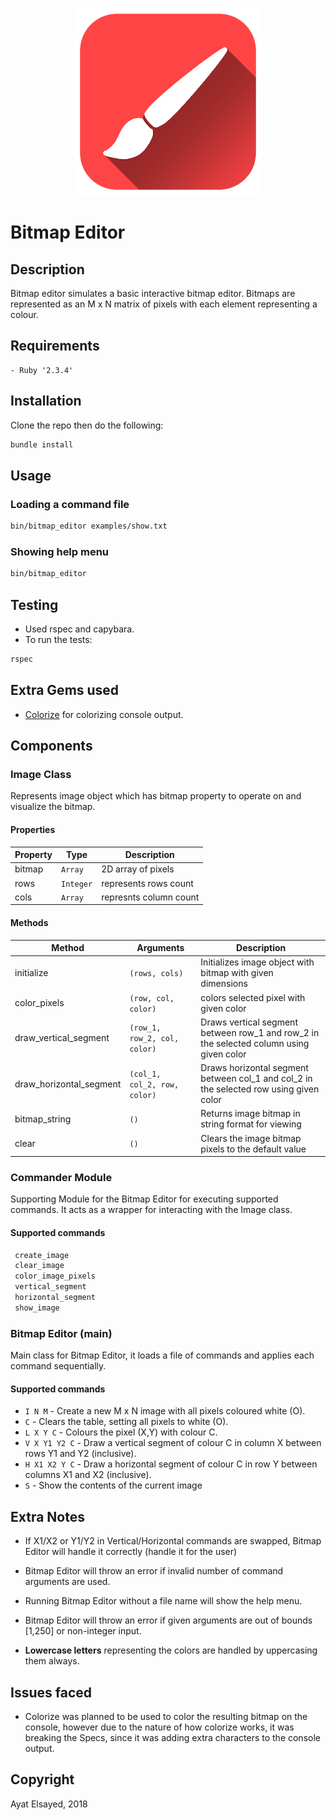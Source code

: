 <p align="center">
  <img src="bitmaplogo.png">
</p>

# Bitmap Editor

## Description 

Bitmap editor simulates a basic interactive bitmap editor. Bitmaps
are represented as an M x N matrix of pixels with each element representing a colour.

## Requirements
```
- Ruby '2.3.4'
```

## Installation
Clone the repo then do the following:
```sh
bundle install
```

## Usage

### Loading a command file
```sh
bin/bitmap_editor examples/show.txt
```

### Showing help menu
```sh
bin/bitmap_editor
```



## Testing
- Used rspec and capybara.
- To run the tests:
```sh
rspec
```

## Extra Gems used

- [Colorize](https://github.com/fazibear/colorize) for colorizing console output.


## Components

### Image Class

Represents image object which has bitmap property to operate on and visualize the bitmap.

#### Properties


| Property | Type | Description |
| --- | --- | --- |
| bitmap | <code>Array</code> | 2D array of pixels |
| rows | <code>Integer</code> | represents rows count |
| cols | <code>Array</code> | represnts column count |

#### Methods


| Method | Arguments | Description |
| --- | --- | --- |
| initialize | <code>(rows, cols)</code> | Initializes image object with bitmap with given dimensions |
| color_pixels | <code>(row, col, color)</code> | colors selected pixel with given color |
| draw_vertical_segment | <code>(row_1, row_2, col, color)</code> | Draws vertical segment between row_1 and row_2 in the selected column using given color |
| draw_horizontal_segment | <code>(col_1, col_2, row, color)</code> | Draws horizontal segment between col_1 and col_2 in the selected row using given color |
| bitmap_string | <code>()</code> | Returns image bitmap in string format for viewing |
| clear | <code>()</code> | Clears the image bitmap pixels to the default value |


### Commander Module

Supporting Module for the Bitmap Editor for executing supported commands. It acts as a wrapper for interacting with the Image class.

#### Supported commands

```ruby
 create_image
 clear_image
 color_image_pixels
 vertical_segment
 horizontal_segment
 show_image
```


### Bitmap Editor (main)

Main class for Bitmap Editor, it loads a file of commands and applies each command sequentially.


#### Supported commands

- `I N M` - Create a new M x N image with all pixels coloured white (O).
- `C` - Clears the table, setting all pixels to white (O).
- `L X Y C` - Colours the pixel (X,Y) with colour C.
- `V X Y1 Y2 C` - Draw a vertical segment of colour C in column X between rows Y1 and Y2 (inclusive).
- `H X1 X2 Y C` - Draw a horizontal segment of colour C in row Y between columns X1 and X2 (inclusive).
- `S` - Show the contents of the current image


## Extra Notes
- If X1/X2 or Y1/Y2 in Vertical/Horizontal commands are swapped, Bitmap Editor will handle it correctly (handle it for the user)

- Bitmap Editor will throw an error if invalid number of command arguments are used.  

- Running Bitmap Editor without a file name will show the help menu.

- Bitmap Editor will throw an error if given arguments are out of bounds [1,250] or non-integer input.  

- **Lowercase letters** representing the colors are handled by uppercasing them always.

## Issues faced
- Colorize was planned to be used to color the resulting bitmap on the console, however due to the nature of how colorize works, it was breaking the Specs, since it was adding extra characters to the console output.

## Copyright
Ayat Elsayed, 2018